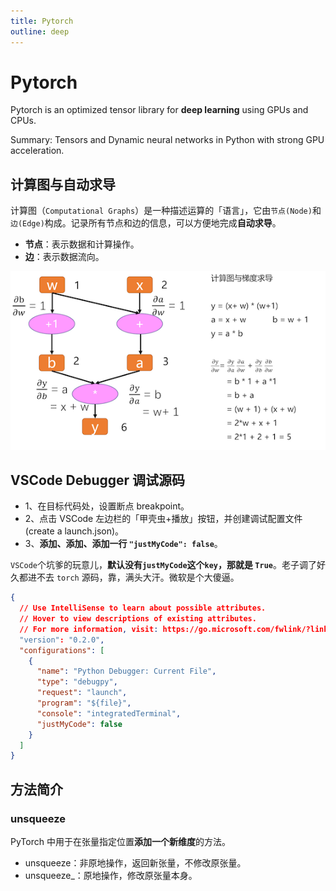 ```yaml
---
title: Pytorch
outline: deep
---
```


# Pytorch

Pytorch is an optimized tensor library for **deep learning** using GPUs and CPUs.

Summary: Tensors and Dynamic neural networks in Python with strong GPU acceleration.

## 计算图与自动求导

计算图（`Computational Graphs`）是一种描述运算的「语言」，它由`节点(Node)`和`边(Edge)`构成。记录所有节点和边的信息，可以方便地完成**自动求导**。

- **节点**：表示数据和计算操作。
- **边**：表示数据流向。

![An image](./img/compt-graph.png)

## VSCode Debugger 调试源码

- 1、在目标代码处，设置断点 breakpoint。
- 2、点击 VSCode 左边栏的「甲壳虫+播放」按钮，并创建调试配置文件(create a launch.json)。
- 3、**添加、添加、添加一行 `"justMyCode": false`**。

`VSCode`个坑爹的玩意儿，**默认没有`justMyCode`这个`key`，那就是 `True`**。老子调了好久都进不去 `torch` 源码，靠，满头大汗。微软是个大傻逼。

```json {13}
{
  // Use IntelliSense to learn about possible attributes.
  // Hover to view descriptions of existing attributes.
  // For more information, visit: https://go.microsoft.com/fwlink/?linkid=830387
  "version": "0.2.0",
  "configurations": [
    {
      "name": "Python Debugger: Current File",
      "type": "debugpy",
      "request": "launch",
      "program": "${file}",
      "console": "integratedTerminal",
      "justMyCode": false
    }
  ]
}
```

## 方法简介

### unsqueeze

PyTorch 中用于在张量指定位置**添加一个新维度**的方法。

- unsqueeze：非原地操作，返回新张量，不修改原张量。
- unsqueeze\_：原地操作，修改原张量本身。
